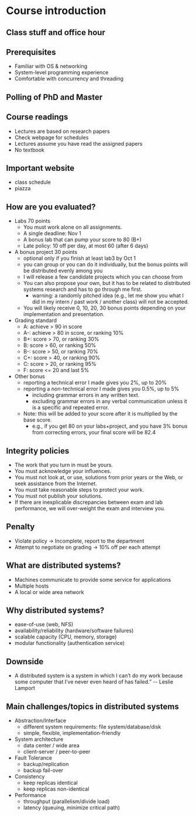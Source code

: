 

# Course introduction

## Class stuff and office hour

## Prerequisites

* Familiar with OS & networking
* System-level programming experience 
* Comfortable with concurrency and threading

## Polling of PhD and Master 

## Course readings

* Lectures are based on research papers
* Check webpage for schedules
* Lectures assume you have read the assigned papers
* No textbook

## Important website

* class schedule
* piazza 

## How are you evaluated?

* Labs 70 points
  * You must work alone on all assignments.
  * A single deadline: Nov 1
  * A bonus lab that can pump your score to 80 (B+)  
  * Late policy: 10 off per day, at most 60 (after 6 days)
* A bonus project 30 points
  * optional only if you finish at least lab3 by Oct 1  
  * you can group or you can do it individually, but the bonus points will be distributed evenly among you  
  * I will release a few candidate projects which you can choose from
  * You can also propose your own, but it has to be related to distributed systems research and has to go through me first.
    * warning: a randomly pitched idea (e.g., let me show you what I did in my intern / past work / another class) will not be accepted. 
  * You will likely receive 0, 10, 20, 30 bonus points depending on your implementation and presentation. 
* Grading standard
  * A: achieve > 90 in score 
  * A-: achieve > 80 in score, or ranking 10% 
  * B+: score > 70, or ranking 30% 
  * B: score > 60, or ranking 50% 
  * B-: score > 50, or ranking 70% 
  * C+: score > 40, or ranking 90%
  * C: score > 20, or ranking 95%
  * F: score <= 20 and last 5%
* Other bonus 
  * reporting a technical error I made gives you 2%, up to 20%
  * reporting a non-technical error I made gives you 0.5%, up to 5%
    * including grammar errors in any written text.
    * excluding grammar errors in any verbal communication unless it is a specific and repeated error. 
  * Note: this will be added to your score after it is multiplied by the base score. 
    * e.g., if you get 80 on your labs+project, and you have 3% bonus from correcting errors, your final score will be 82.4
 
## Integrity policies 

* The work that you turn in must be yours.
* You must acknowledge your influences.
* You must not look at, or use, solutions from prior years or the Web, or seek assistance from the Internet.
* You must take reasonable steps to protect your work.
* You must not publish your solutions.
* If there are inexplicable discrepancies between exam and lab performance, we will over-weight the exam and interview you.

## Penalty
* Violate policy -> Incomplete, report to the department   
* Attempt to negotiate on grading -> 10% off per each attempt 

## What are distributed systems?

* Machines communicate to provide some service for applications
* Multiple hosts
* A local or wide area network

## Why distributed systems?

* ease-of-use (web, NFS)
* availability/reliability (hardware/software failures)
* scalable capacity (CPU, memory, storage)
* modular functionality (authentication service)

## Downside
* A distributed system is a system in which I can’t do my work because some computer that I’ve never even heard of has failed.” -- Leslie Lamport

## Main challenges/topics in distributed systems

* Abstraction/Interface
  * different system requirements: file system/database/disk 
  * simple, flexible, implementation-friendly
* System architecture
  * data center / wide area
  * client-server / peer-to-peer
* Fault Tolerance
  * backup/replication
  * backup fail-over 
* Consistency
  * keep replicas identical
  * keep replicas non-identical
* Performance
  * throughput (parallelism/divide load)
  * latency (queuing, minimize critical path)
